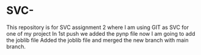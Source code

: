 # SVC-
This repository is for SVC assignment 2 where I am using GIT as SVC for one of my project
In 1st push we added the pynp file
now I am going to add the joblib file
Added the joblib file and merged the new branch with main branch.
